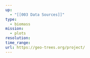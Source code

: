 ```yaml
---
up:
  - "[[003 Data Sources]]"
type:
  - biomass
mission:
  - plots
resolution: 
time_range: 
url: https://geo-trees.org/project/
---
```

